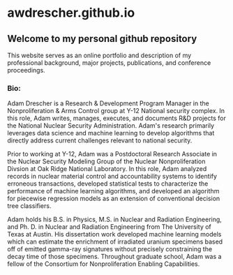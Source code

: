 # awdrescher.github.io

## Welcome to my personal github repository

This website serves as an online portfolio and description of my professional background, major projects, publications, and conference proceedings. 

### Bio:

Adam Drescher is a Research & Development Program Manager in the Nonproliferation & Arms Control group at Y-12 National security complex. In this role, Adam writes, manages, executes, and documents R&D projects for the National Nuclear Security Administration. Adam's research primarily leverages data science and machine learning to develop algorithms that directly address current challenges relevant to national security. 

Prior to working at Y-12, Adam was a Postdoctoral Research Associate in the Nuclear Security Modeling Group of the Nuclear Nonproliferation Divsion at Oak Ridge National Laboratory. In this role, Adam analyzed records in nuclear material control and accountability systems to identify erroneous transactions, developed statistical tests to characterize the performance of machine learning algorithms, and developed an algorithm for piecewise regression models as an extension of conventional decision tree classifiers.

Adam holds his B.S. in Physics, M.S. in Nuclear and Radiation Engineering, and Ph. D. in Nuclear and Radiation Engineering from The University of Texas at Austin. His dissertation work developed machine learning models which can estimate the enrichment of irradiated uranium specimens based off of emitted gamma-ray signatures without precisely constraining the decay time of those specimens. Throughout graduate school, Adam was a fellow of the Consortium for Nonproliferation Enabling Capabilities. 
